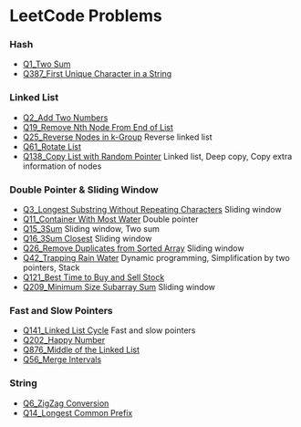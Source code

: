 # LeetCode Problems


### Hash

* [Q1_Two Sum](/Problems/TwoSum/)
* [Q387_First Unique Character in a String](/Problems/UniCh-387.ipynb)

### Linked List

* [Q2_Add Two Numbers](/Problems/AddTwoNum/)
* [Q19_Remove Nth Node From End of List](/Problems/n-th_NodeFromEnd-19.ipynb)
* [Q25_Reverse Nodes in k-Group](/Problems/RevNodes-k-Group-25.ipynb) Reverse linked list
* [Q61_Rotate List](/Problems/RotateList-61.ipynb)
* [Q138_Copy List with Random Pointer](/Problems/CopyListRandom-138.ipynb) Linked list, Deep copy, Copy extra information of nodes

### Double Pointer & Sliding Window
* [Q3_Longest Substring Without Repeating Characters](/Problems/SubstringNoRepeat-3.ipynb) Sliding window
* [Q11_Container With Most Water](/Problems/MostWater-11.ipynb) Double pointer
* [Q15_3Sum](/Problems/3Sum-15.ipynb) Sliding window, Two sum
* [Q16_3Sum Closest](/Problems/3SumClosest-16.ipynb) Sliding window
* [Q26_Remove Duplicates from Sorted Array](/Problems/RemoveDup-26.ipynb) Sliding window
* [Q42_Trapping Rain Water](/Problems/TrapRain-42.ipynb) Dynamic programming, Simplification by two pointers, Stack
* [Q121_Best Time to Buy and Sell Stock](/Problems/Stock-121.ipynb) 
* [Q209_Minimum Size Subarray Sum](/Problems/MinSubarraySum-209.ipynb) Sliding window

### Fast and Slow Pointers
* [Q141_Linked List Cycle](/Problems/LinkedListCycle-141.ipynb) Fast and slow pointers
* [Q202_Happy Number](/Problems/HappyNum-202.ipynb)
* [Q876_Middle of the Linked List](/Problems/MiddleNode-876.ipynb)
* [Q56_Merge Intervals](/Problems/MergeInt-56.ipynb)

### String
* [Q6_ZigZag Conversion](/Problems/ZigzagConvension-6.ipynb)
* [Q14_Longest Common Prefix](/Problems/LongCommonPrefix-14.ipynb)